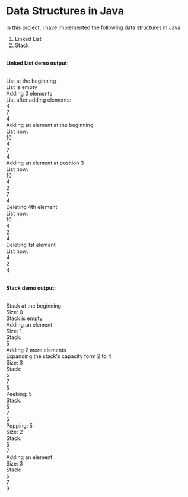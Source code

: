 # Data Structures in Java

In this project, I have implemented the following data structures in Java:
1. Linked List
2. Stack

<br /><b>Linked List demo output:</b>
<br />

<br />List at the beginning
<br />List is empty
<br />Adding 3 elements
<br />List after adding elements:
<br />4
<br />7
<br />4
<br />Adding an element at the beginning
<br />List now:
<br />10
<br />4
<br />7
<br />4
<br />Adding an element at position 3
<br />List now:
<br />10
<br />4
<br />2
<br />7
<br />4
<br />Deleting 4th element
<br />List now:
<br />10
<br />4
<br />2
<br />4
<br />Deleting 1st element
<br />List now:
<br />4
<br />2
<br />4

<br /><b>Stack demo output:</b>
<br />

<br />Stack at the beginning
<br />Size: 0
<br />Stack is empty
<br />Adding an element
<br />Size: 1
<br />Stack:
<br />5
<br />Adding 2 more elements
<br />Expanding the stack's capacity form 2 to 4
<br />Size: 3
<br />Stack:
<br />5
<br />7
<br />5
<br />Peeking: 5
<br />Stack:
<br />5
<br />7
<br />5
<br />Popping: 5
<br />Size: 2
<br />Stack:
<br />5
<br />7
<br />Adding an element
<br />Size: 3
<br />Stack:
<br />5
<br />7
<br />9
